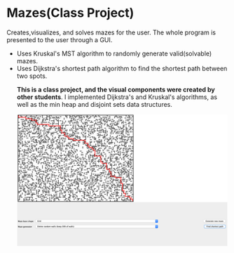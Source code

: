 # Mazes(Class Project)
Creates,visualizes, and solves mazes for the user. The whole program is presented to the user through a GUI. 
<ul>
  <li>Uses Kruskal's MST algorithm to randomly generate valid(solvable) mazes.</li>
  <li>Uses Dijkstra's shortest path algorithm to find the shortest path between two spots.</li>

  <b>This is a class project, and the visual components were created by other students</b>. I implemented Dijkstra's and Kruskal's algorithms, as well
as the min heap and disjoint sets data structures.

![alt text](https://github.com/Juda77/Mazes/blob/master/images/mazes-ex1.png)
